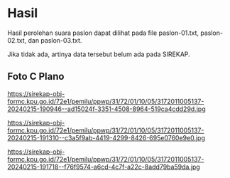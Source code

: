 # Hasil

Hasil perolehan suara paslon dapat dilihat pada file paslon-01.txt, paslon-02.txt, dan paslon-03.txt.

Jika tidak ada, artinya data tersebut belum ada pada SIREKAP.

## Foto C Plano

https://sirekap-obj-formc.kpu.go.id/72e1/pemilu/ppwp/31/72/01/10/05/3172011005137-20240215-190946--ad15024f-3351-4508-8964-519ca4cdd29d.jpg

https://sirekap-obj-formc.kpu.go.id/72e1/pemilu/ppwp/31/72/01/10/05/3172011005137-20240215-191310--c3a5f9ab-4419-4299-8426-695e0760e9e0.jpg

https://sirekap-obj-formc.kpu.go.id/72e1/pemilu/ppwp/31/72/01/10/05/3172011005137-20240215-191718--f76f9574-a6cd-4c7f-a22c-8add79ba59da.jpg
